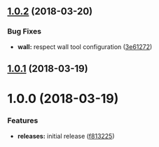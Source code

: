 <a name="1.0.2"></a>
## [1.0.2](https://github.com/hypeJunctionPro/Elgg3-hypeActivity/compare/1.0.1...1.0.2) (2018-03-20)


### Bug Fixes

* **wall:** respect wall tool configuration ([3e61272](https://github.com/hypeJunctionPro/Elgg3-hypeActivity/commit/3e61272))



<a name="1.0.1"></a>
## [1.0.1](https://github.com/hypeJunctionPro/Elgg3-hypeActivity/compare/1.0.0...1.0.1) (2018-03-19)



<a name="1.0.0"></a>
# 1.0.0 (2018-03-19)


### Features

* **releases:** initial release ([f813225](https://github.com/hypeJunctionPro/Elgg3-hypeActivity/commit/f813225))



